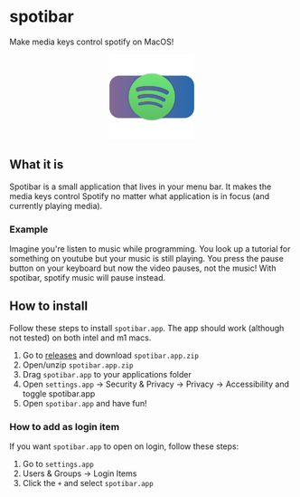 # spotibar
Make media keys control spotify on MacOS!

<p align="center">
  <img src="https://github.com/mebn/spotibar/blob/main/spotibar/Assets.xcassets/AppIcon.appiconset/1024x1024.png" width="150">
</p>
  
## What it is
Spotibar is a small application that lives in your menu bar. It makes the media keys control Spotify no matter what application is in focus (and currently playing media).

### Example
Imagine you're listen to music while programming. You look up a tutorial for something on youtube but your music is still playing. You press the pause button on your keyboard but now the video pauses, not the music! With spotibar, spotify music will pause instead.

## How to install
Follow these steps to install `spotibar.app`. The app should work (although not tested) on both intel and m1 macs.

1. Go to [releases](https://github.com/mebn/spotibar/releases/latest) and download `spotibar.app.zip`
1. Open/unzip `spotibar.app.zip`
1. Drag `spotibar.app` to your applications folder
1. Open `settings.app` -> Security & Privacy -> Privacy -> Accessibility and toggle spotibar.app
1. Open `spotibar.app` and have fun!

### How to add as login item
If you want `spotibar.app` to open on login, follow these steps:

1. Go to `settings.app`
1. Users & Groups -> Login Items
1. Click the `+` and select `spotibar.app`
